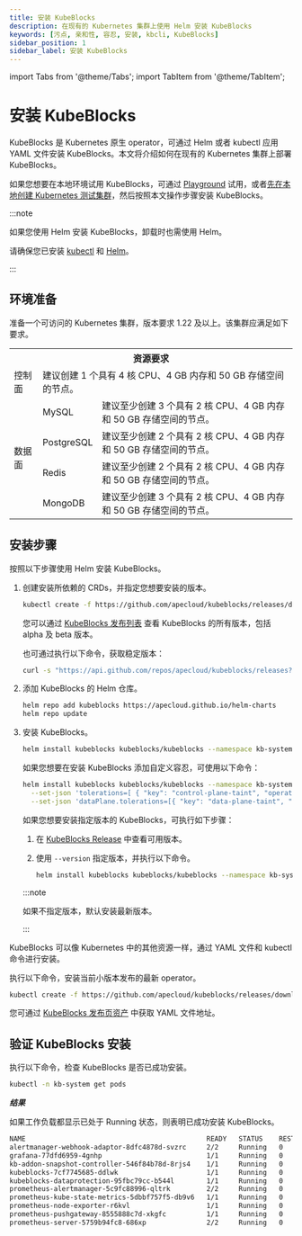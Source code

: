 ```yaml
---
title: 安装 KubeBlocks
description: 在现有的 Kubernetes 集群上使用 Helm 安装 KubeBlocks
keywords: [污点, 亲和性, 容忍, 安装, kbcli, KubeBlocks]
sidebar_position: 1
sidebar_label: 安装 KubeBlocks
---
```


import Tabs from '@theme/Tabs';
import TabItem from '@theme/TabItem';

# 安装 KubeBlocks 

KubeBlocks 是 Kubernetes 原生 operator，可通过 Helm 或者 kubectl 应用 YAML 文件安装 KubeBlocks。本文将介绍如何在现有的 Kubernetes 集群上部署 KubeBlocks。

如果您想要在本地环境试用 KubeBlocks，可通过 [Playground](./../../try-out-on-playground/try-kubeblocks-on-local-host.md) 试用，或者[先在本地创建 Kubernetes 测试集群](./../prerequisite/prepare-a-local-k8s-cluster.md)，然后按照本文操作步骤安装 KubeBlocks。

:::note

如果您使用 Helm 安装 KubeBlocks，卸载时也需使用 Helm。

请确保您已安装 [kubectl](https://kubernetes.io/docs/tasks/tools/) 和 [Helm](https://helm.sh/docs/intro/install/)。

:::

## 环境准备

准备一个可访问的 Kubernetes 集群，版本要求 1.22 及以上。该集群应满足如下要求。

<table>
	<tr>
	    <th colspan="3">资源要求</th>
	</tr >
	<tr>
	    <td >控制面</td>
	    <td colspan="2">建议创建 1 个具有 4 核 CPU、4 GB 内存和 50 GB 存储空间的节点。</td>
	</tr >
	<tr >
	    <td rowspan="4">数据面</td>
	    <td> MySQL </td>
	    <td>建议至少创建 3 个具有 2 核 CPU、4 GB 内存和 50 GB 存储空间的节点。</td>
	</tr>
	<tr>
	    <td> PostgreSQL </td>
        <td>建议至少创建 2 个具有 2 核 CPU、4 GB 内存和 50 GB 存储空间的节点。</td>
	</tr>
	<tr>
	    <td> Redis </td>
        <td>建议至少创建 2 个具有 2 核 CPU、4 GB 内存和 50 GB 存储空间的节点。</td>
	</tr>
	<tr>
	    <td> MongoDB </td>
	    <td>建议至少创建 3 个具有 2 核 CPU、4 GB 内存和 50 GB 存储空间的节点。</td>
	</tr>
</table>

## 安装步骤

<Tabs>

<TabItem value="Helm" label="Helm" default>

按照以下步骤使用 Helm 安装 KubeBlocks。

1. 创建安装所依赖的 CRDs，并指定您想要安装的版本。

   ```bash
   kubectl create -f https://github.com/apecloud/kubeblocks/releases/download/vx.y.z/kubeblocks_crds.yaml
   ```

   您可以通过 [KubeBlocks 发布列表](https://github.com/apecloud/kubeblocks/releases) 查看 KubeBlocks 的所有版本，包括 alpha 及 beta 版本。

   也可通过执行以下命令，获取稳定版本：

   ```bash
   curl -s "https://api.github.com/repos/apecloud/kubeblocks/releases?per_page=100&page=1" | jq -r '.[] | select(.prerelease == false) | .tag_name' | sort -V -r
   ```

2. 添加 KubeBlocks 的 Helm 仓库。

   ```bash
   helm repo add kubeblocks https://apecloud.github.io/helm-charts
   helm repo update
   ```

3. 安装 KubeBlocks。

   ```bash
   helm install kubeblocks kubeblocks/kubeblocks --namespace kb-system --create-namespace
   ```

   如果您想要在安装 KubeBlocks 添加自定义容忍，可使用以下命令：

   ```bash
   helm install kubeblocks kubeblocks/kubeblocks --namespace kb-system --create-namespace \
     --set-json 'tolerations=[ { "key": "control-plane-taint", "operator": "Equal", "effect": "NoSchedule", "value": "true" } ]' \
     --set-json 'dataPlane.tolerations=[{ "key": "data-plane-taint", "operator": "Equal", "effect": "NoSchedule", "value": "true"    }]'
   ```

   如果您想要安装指定版本的 KubeBlocks，可执行如下步骤：

   1. 在 [KubeBlocks Release](https://github.com/apecloud/kubeblocks/releases/) 中查看可用版本。
   2. 使用 `--version` 指定版本，并执行以下命令。

      ```bash
      helm install kubeblocks kubeblocks/kubeblocks --namespace kb-system --create-namespace --version="x.y.z"
      ```

     :::note

     如果不指定版本，默认安装最新版本。

     :::

</TabItem>

<TabItem value="kubectl" label="kubectl">

KubeBlocks 可以像 Kubernetes 中的其他资源一样，通过 YAML 文件和 kubectl 命令进行安装。

执行以下命令，安装当前小版本发布的最新 operator。

 ```bash
 kubectl create -f https://github.com/apecloud/kubeblocks/releases/download/vx.y.x/kubeblocks.yaml
 ```

您可通过 [KubeBlocks 发布页资产](https://github.com/apecloud/kubeblocks/releases) 中获取 YAML 文件地址。

</TabItem>

</Tabs>

## 验证 KubeBlocks 安装

执行以下命令，检查 KubeBlocks 是否已成功安装。

```bash
kubectl -n kb-system get pods
```

***结果***

如果工作负载都显示已处于 Running 状态，则表明已成功安装 KubeBlocks。

```bash
NAME                                             READY   STATUS    RESTARTS       AGE
alertmanager-webhook-adaptor-8dfc4878d-svzrc     2/2     Running   0              3m56s
grafana-77dfd6959-4gnhp                          1/1     Running   0              3m56s
kb-addon-snapshot-controller-546f84b78d-8rjs4    1/1     Running   0              3m56s
kubeblocks-7cf7745685-ddlwk                      1/1     Running   0              4m39s
kubeblocks-dataprotection-95fbc79cc-b544l        1/1     Running   0              4m39s
prometheus-alertmanager-5c9fc88996-qltrk         2/2     Running   0              3m56s
prometheus-kube-state-metrics-5dbbf757f5-db9v6   1/1     Running   0              3m56s
prometheus-node-exporter-r6kvl                   1/1     Running   0              3m56s
prometheus-pushgateway-8555888c7d-xkgfc          1/1     Running   0              3m56s
prometheus-server-5759b94fc8-686xp               2/2     Running   0              3m56s
```
